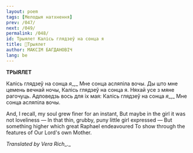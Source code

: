 ```yaml
---
layout: poem
tags: [Мелодыя натхнення]
prev: /047/
next: /049/
permalink: /048/
id: Трыялет Калісь глядзеў на сонца я
title: 🚧Трыялет 
author: МАКСІМ БАГДАНОВІЧ
lang: be
---
```



 
**ТРЫЯЛЕТ**

Калісь глядзеў на сонца _я__,_ Мне сонца асляпіла вочы. Ды што мне цемень вечнай ночы, Калісь глядзеў на сонца я. Няхай усе з мяне рагочуць. Адповедзь вось для іх мая: Калісь глядзеў на сонца _я__,_ Мне сонца асляпіла вочы.

And, I recall, my soul grew finer for an instant, But maybe in the girl it was not loveliness — In that thin, grubby, puny little girl expressed — But something higher which great Raphael endeavoured To show through the features of Our Lord's own Mother.

_Translated by Vera Rich__._

  